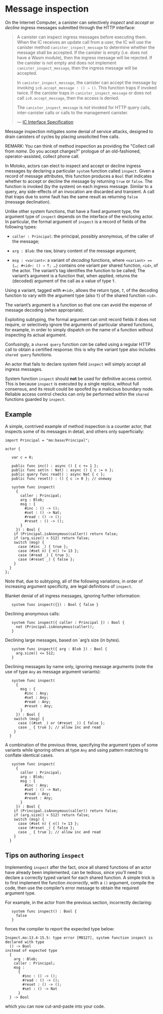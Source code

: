 # Message inspection

On the Internet Computer, a canister can selectively *inspect* and *accept* or *decline* ingress messages submitted through the HTTP interface:

> A canister can inspect ingress messages before executing them. When the IC receives an update call from a user, the IC will use the canister method `canister_inspect_message` to determine whether the message shall be accepted. If the canister is empty (i.e. does not have a Wasm module), then the ingress message will be rejected. If the canister is not empty and does not implement `canister_inspect_message`, then the ingress message will be accepted.
>
> In `canister_inspect_message`, the canister can accept the message by invoking `ic0.accept_message : () → ()`. This function traps if invoked twice. If the canister traps in `canister_inspect_message` or does not call `ic0.accept_message`, then the access is denied.
>
> The `canister_inspect_message` is *not* invoked for HTTP query calls, inter-canister calls or calls to the management canister.
>
> —  [IC Interface Specification](https://smartcontracts.org/docs/current/references/ic-interface-spec/#ingress-message-inspection)

Message inspection mitigates some denial of service attacks, designed to drain canisters of cycles by placing unsolicited free calls.

REMARK: You can think of method inspection as providing the "Collect call from *name*. Do you accept charges?" prologue of an old-fashioned, operator-assisted, collect phone call.

In Motoko, actors can elect to inspect and accept or decline ingress messages by declaring a particular `system` function called `inspect`. Given a record of message attributes, this function produces a `Bool` that indicates whether to accept or decline the message by returning `true` or `false`. The function is invoked (by the system) on each ingress message. Similar to a query, any side-effects of an invocation are discarded and transient. A call that traps due to some fault has the same result as returning `false` (message declination).

Unlike other system functions, that have a fixed argument type, the argument type of `inspect` depends on the interface of the enclosing actor. In particular, the formal argument of `inspect` is a record of fields of the following types:

-   `caller : Principal`: the principal, possibly anonymous, of the caller of the message;

-   `arg : Blob`: the raw, binary content of the message argument;

-   `msg : <variant>`: a variant of *decoding* functions, where `<variant> == {…​; #<id>: () → T; …​}` contains one variant per shared function, `<id>`, of the actor. The variant’s tag identifies the function to be called; The variant’s argument is a function that, when applied, returns the (decoded) argument of the call as a value of type `T`.

Using a variant, tagged with `#<id>`, allows the return type, `T`, of the decoding function to vary with the argument type (also `T`) of the shared function `<id>`.

The variant’s argument is a function so that one can avoid the expense of message decoding (when appropriate).

Exploiting subtyping, the formal argument can omit record fields it does not require, or selectively ignore the arguments of particular shared functions, for example, in order to simply dispatch on the name of a function without inspecting its actual argument.

<div class="note">

Confusingly, a `shared query` function *can* be called using a regular HTTP call to obtain a certified response: this is why the variant type also includes `shared query` functions.

</div>

<div class="warning">

An actor that fails to declare system field `inspect` will simply accept all ingress messages.

</div>

<div class="warning">

System function `inspect` should **not** be used for definitive access control. This is because `inspect` is executed by a single replica, without full consensus, and its result could be spoofed by a malicious boundary node. Reliable access control checks can only be performed within the `shared` functions guarded by `inspect`.

</div>

## Example

A simple, contrived example of method inspection is a counter actor, that inspects some of its messages in detail, and others only superficially:

``` motoko
import Principal = "mo:base/Principal";

actor {

   var c = 0;

   public func inc() : async () { c += 1 };
   public func set(n : Nat) : async () { c := n };
   public query func read() : async Nat { c };
   public func reset() : () { c := 0 }; // oneway

   system func inspect(
     {
       caller : Principal;
       arg : Blob;
       msg : {
         #inc : () -> ();
         #set : () -> Nat;
         #read : () -> ();
         #reset : () -> ();
       }
     }) : Bool {
    if (Principal.isAnonymous(caller)) return false;
    if (arg.size() > 512) return false;
    switch (msg) {
      case (#inc _) { true };
      case (#set n) { n() != 13 };
      case (#read _) { true };
      case (#reset _) { false };
    }
  }
};
```

Note that, due to subtyping, all of the following variations, in order of increasing argument specificity, are legal definitions of `inspect`.

Blanket denial of all ingress messages, ignoring further information:

``` motoko
   system func inspect({}) : Bool { false }
```

Declining anonymous calls:

``` motoko
   system func inspect({ caller : Principal }) : Bool {
     not (Principal.isAnonymous(caller));
   }
```

Declining large messages, based on \`arg’s size (in bytes).

``` motoko
   system func inspect({ arg : Blob }) : Bool {
     arg.size() <= 512;
   }
```

Declining messages by name only, ignoring message arguments (note the use of type `Any` as message argument variants):

``` motoko
   system func inspect(
     {
       msg : {
         #inc : Any;
         #set : Any;
         #read : Any;
         #reset : Any;
       }
     }) : Bool {
    switch (msg) {
      case ((#set _) or (#reset _)) { false };
      case _ { true }; // allow inc and read
    }
  }
```

A combination of the previous three, specifying the argument types of some variants while ignoring others at type `Any` and using pattern matching to conflate identical cases.

``` motoko
   system func inspect(
     {
       caller : Principal;
       arg : Blob;
       msg : {
         #inc : Any;
         #set : () -> Nat;
         #read : Any;
         #reset : Any;
       }
     }) : Bool {
    if (Principal.isAnonymous(caller)) return false;
    if (arg.size() > 512) return false;
    switch (msg) {
      case (#set n) { n() != 13 };
      case (#reset _) { false };
      case _ { true }; // allow inc and read
    }
  }
```

## Tips on authoring `inspect`

Implementing `inspect` after the fact, once all shared functions of an actor have already been implemented, can be tedious, since you’ll need to declare a correctly typed variant for each shared function. A simple trick is to first implement the function *incorrectly*, with a `()` argument, compile the code, then use the compiler’s error message to obtain the required argument type.

For example, in the actor from the previous section, incorrectly declaring:

``` motoko
   system func inspect() : Bool {
     false
   }
```

forces the compiler to report the expected type below:

``` motoko
Inspect.mo:13.4-15.5: type error [M0127], system function inspect is declared with type
  () -> Bool
instead of expected type
  {
    arg : Blob;
    caller : Principal;
    msg :
      {
        #inc : () -> ();
        #read : () -> ();
        #reset : () -> ();
        #set : () -> Nat
      }
  } -> Bool
```

which you can now cut-and-paste into your code.
